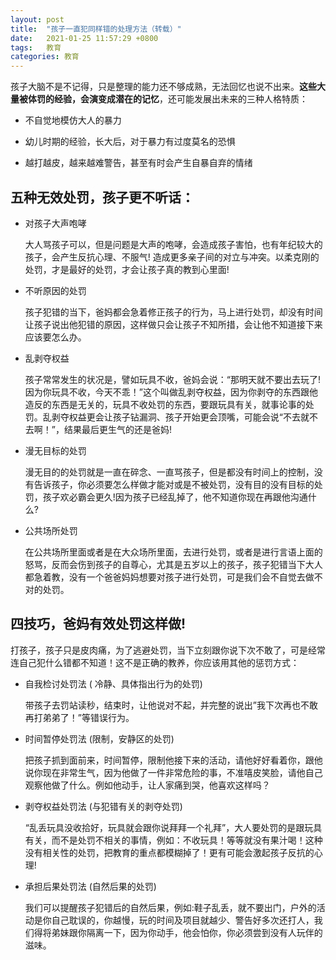 ```yaml
---
layout: post
title:  "孩子一直犯同样错的处理方法（转载）"
date:   2021-01-25 11:57:29 +0800
tags:   教育
categories: 教育
---
```


孩子大脑不是不记得，只是整理的能力还不够成熟，无法回忆也说不出来。**这些大量被体罚的经验，会演变成潜在的记忆**，还可能发展出未来的三种人格特质：

+ 不自觉地模仿大人的暴力

+ 幼儿时期的经验，长大后，对于暴力有过度莫名的恐惧

+ 越打越皮，越来越难警告，甚至有时会产生自暴自弃的情绪


## 五种无效处罚，孩子更不听话：

+ 对孩子大声咆哮

    大人骂孩子可以，但是问题是大声的咆哮，会造成孩子害怕，也有年纪较大的孩子，会产生反抗心理、不服气! 造成更多亲子间的对立与冲突。以柔克刚的处罚，才是最好的处罚，才会让孩子真的教到心里面!

+ 不听原因的处罚

    孩子犯错的当下，爸妈都会急着修正孩子的行为，马上进行处罚，却没有时间让孩子说出他犯错的原因，这样做只会让孩子不知所措，会让他不知道接下来应该要怎么办。

+ 乱剥夺权益

    孩子常常发生的状况是，譬如玩具不收，爸妈会说：“那明天就不要出去玩了!因为你玩具不收，今天不乖！”这个叫做乱剥夺权益，因为你剥夺的东西跟他造反的东西是无关的，玩具不收处罚的东西，要跟玩具有关，就事论事的处罚。乱剥夺权益更会让孩子钻漏洞、孩子开始更会顶嘴，可能会说“不去就不去啊！”，结果最后更生气的还是爸妈!

+ 漫无目标的处罚

    漫无目的的处罚就是一直在碎念、一直骂孩子，但是都没有时间上的控制，没有告诉孩子，你必须要怎么样做才能对或是不被处罚，没有目的没有目标的处罚，孩子欢必霸会更久!因为孩子已经乱掉了，他不知道你现在再跟他沟通什么?

+ 公共场所处罚

    在公共场所里面或者是在大众场所里面，去进行处罚，或者是进行言语上面的怒骂，反而会伤到孩子的自尊心，尤其是五岁以上的孩子，孩子犯错当下大人都急着教，没有一个爸爸妈妈想要对孩子进行处罚，可是我们会不自觉去做不对的处罚。

## 四技巧，爸妈有效处罚这样做!

打孩子，孩子只是皮肉痛，为了逃避处罚，当下立刻跟你说下次不敢了，可是经常连自己犯什么错都不知道！这不是正确的教养，你应该用其他的惩罚方式：

+ 自我检讨处罚法 ( 冷静、具体指出行为的处罚)

    带孩子去罚站读秒，结束时，让他说对不起，并完整的说出”我下次再也不敢再打弟弟了！”等错误行为。

+ 时间暂停处罚法 (限制，安静区的处罚)

    把孩子抓到面前来，时间暂停，限制他接下来的活动，请他好好看着你，跟他说你现在非常生气，因为他做了一件非常危险的事，不准嘻皮笑脸，请他自己观察他做了什么。例如他动手，让人家痛到哭，他喜欢这样吗？

+ 剥夺权益处罚法 (与犯错有关的剥夺处罚)

    “乱丢玩具没收拾好，玩具就会跟你说拜拜一个礼拜”，大人要处罚的是跟玩具有关，而不是处罚不相关的事情，例如：不收玩具！等等就没有果汁喝！这种没有相关性的处罚，把教育的重点都模糊掉了！更有可能会激起孩子反抗的心理!

+ 承担后果处罚法 (自然后果的处罚)

    我们可以提醒孩子犯错后的自然后果，例如:鞋子乱丢，就不要出门，户外的活动是你自己耽误的，你越慢，玩的时间及项目就越少、警告好多次还打人，我们得将弟妹跟你隔离一下，因为你动手，他会怕你，你必须尝到没有人玩伴的滋味。